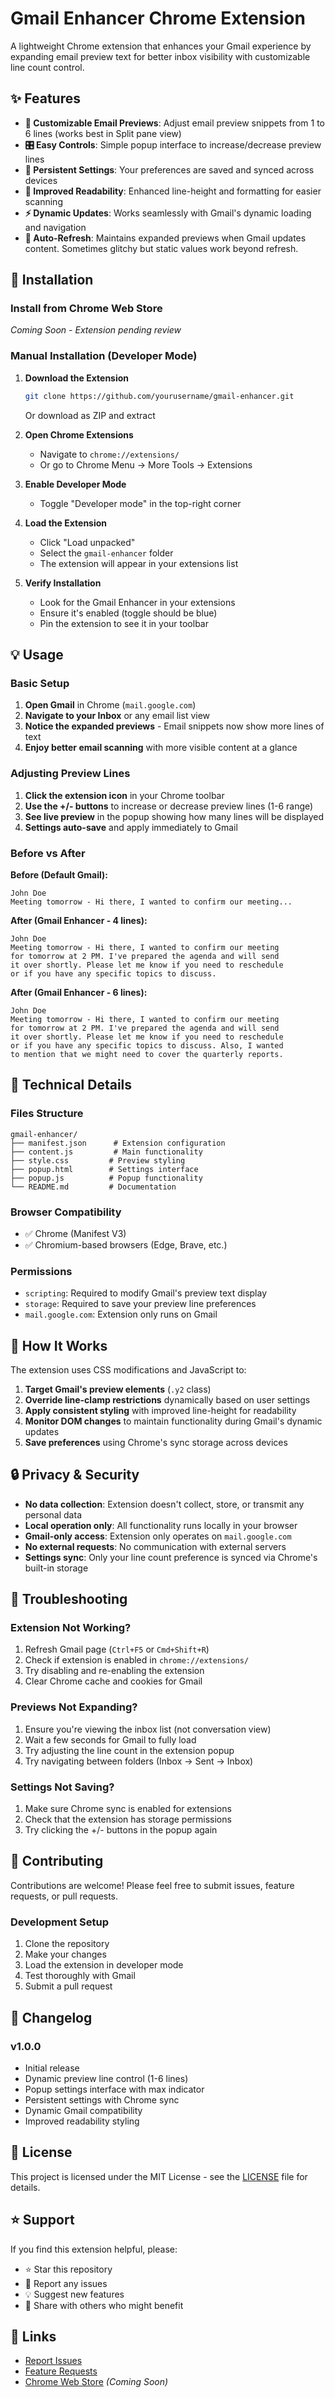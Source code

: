 # Gmail Enhancer Chrome Extension

A lightweight Chrome extension that enhances your Gmail experience by expanding email preview text for better inbox visibility with customizable line count control.

## ✨ Features

- **📧 Customizable Email Previews**: Adjust email preview snippets from 1 to 6 lines (works best in Split pane view)
- **🎛️ Easy Controls**: Simple popup interface to increase/decrease preview lines
- **💾 Persistent Settings**: Your preferences are saved and synced across devices
- **📖 Improved Readability**: Enhanced line-height and formatting for easier scanning
- **⚡ Dynamic Updates**: Works seamlessly with Gmail's dynamic loading and navigation
- **🔄 Auto-Refresh**: Maintains expanded previews when Gmail updates content. Sometimes glitchy but static values work beyond refresh. 

## 🚀 Installation

### Install from Chrome Web Store
*Coming Soon - Extension pending review*

### Manual Installation (Developer Mode)

1. **Download the Extension**
   ```bash
   git clone https://github.com/yourusername/gmail-enhancer.git
   ```
   Or download as ZIP and extract

2. **Open Chrome Extensions**
   - Navigate to `chrome://extensions/`
   - Or go to Chrome Menu → More Tools → Extensions

3. **Enable Developer Mode**
   - Toggle "Developer mode" in the top-right corner

4. **Load the Extension**
   - Click "Load unpacked"
   - Select the `gmail-enhancer` folder
   - The extension will appear in your extensions list

5. **Verify Installation**
   - Look for the Gmail Enhancer in your extensions
   - Ensure it's enabled (toggle should be blue)
   - Pin the extension to see it in your toolbar

## 💡 Usage

### Basic Setup
1. **Open Gmail** in Chrome (`mail.google.com`)
2. **Navigate to your Inbox** or any email list view
3. **Notice the expanded previews** - Email snippets now show more lines of text
4. **Enjoy better email scanning** with more visible content at a glance

### Adjusting Preview Lines
1. **Click the extension icon** in your Chrome toolbar
2. **Use the +/- buttons** to increase or decrease preview lines (1-6 range)
3. **See live preview** in the popup showing how many lines will be displayed
4. **Settings auto-save** and apply immediately to Gmail

### Before vs After

**Before (Default Gmail):**
```
John Doe
Meeting tomorrow - Hi there, I wanted to confirm our meeting...
```

**After (Gmail Enhancer - 4 lines):**
```
John Doe
Meeting tomorrow - Hi there, I wanted to confirm our meeting
for tomorrow at 2 PM. I've prepared the agenda and will send
it over shortly. Please let me know if you need to reschedule
or if you have any specific topics to discuss.
```

**After (Gmail Enhancer - 6 lines):**
```
John Doe
Meeting tomorrow - Hi there, I wanted to confirm our meeting
for tomorrow at 2 PM. I've prepared the agenda and will send
it over shortly. Please let me know if you need to reschedule
or if you have any specific topics to discuss. Also, I wanted
to mention that we might need to cover the quarterly reports.
```

## 🔧 Technical Details

### Files Structure
```
gmail-enhancer/
├── manifest.json      # Extension configuration
├── content.js         # Main functionality
├── style.css         # Preview styling
├── popup.html        # Settings interface
├── popup.js          # Popup functionality
└── README.md         # Documentation
```

### Browser Compatibility
- ✅ Chrome (Manifest V3)
- ✅ Chromium-based browsers (Edge, Brave, etc.)

### Permissions
- `scripting`: Required to modify Gmail's preview text display
- `storage`: Required to save your preview line preferences
- `mail.google.com`: Extension only runs on Gmail

## 🎯 How It Works

The extension uses CSS modifications and JavaScript to:

1. **Target Gmail's preview elements** (`.y2` class)
2. **Override line-clamp restrictions** dynamically based on user settings
3. **Apply consistent styling** with improved line-height for readability
4. **Monitor DOM changes** to maintain functionality during Gmail's dynamic updates
5. **Save preferences** using Chrome's sync storage across devices

## 🔒 Privacy & Security

- **No data collection**: Extension doesn't collect, store, or transmit any personal data
- **Local operation only**: All functionality runs locally in your browser
- **Gmail-only access**: Extension only operates on `mail.google.com`
- **No external requests**: No communication with external servers
- **Settings sync**: Only your line count preference is synced via Chrome's built-in storage

## 🐛 Troubleshooting

### Extension Not Working?
1. Refresh Gmail page (`Ctrl+F5` or `Cmd+Shift+R`)
2. Check if extension is enabled in `chrome://extensions/`
3. Try disabling and re-enabling the extension
4. Clear Chrome cache and cookies for Gmail

### Previews Not Expanding?
1. Ensure you're viewing the inbox list (not conversation view)
2. Wait a few seconds for Gmail to fully load
3. Try adjusting the line count in the extension popup
4. Try navigating between folders (Inbox → Sent → Inbox)

### Settings Not Saving?
1. Make sure Chrome sync is enabled for extensions
2. Check that the extension has storage permissions
3. Try clicking the +/- buttons in the popup again

## 🤝 Contributing

Contributions are welcome! Please feel free to submit issues, feature requests, or pull requests.

### Development Setup
1. Clone the repository
2. Make your changes
3. Load the extension in developer mode
4. Test thoroughly with Gmail
5. Submit a pull request

## 📝 Changelog

### v1.0.0
- Initial release
- Dynamic preview line control (1-6 lines)
- Popup settings interface with max indicator
- Persistent settings with Chrome sync
- Dynamic Gmail compatibility
- Improved readability styling

## 📄 License

This project is licensed under the MIT License - see the [LICENSE](LICENSE) file for details.

## ⭐ Support

If you find this extension helpful, please:
- ⭐ Star this repository
- 🐛 Report any issues
- 💡 Suggest new features
- 📢 Share with others who might benefit

## 🔗 Links

- [Report Issues](https://github.com/leighsmithh/gmail-enhancer/issues)
- [Feature Requests](https://github.com/leighsmithh/gmail-enhancer/issues/new)
- [Chrome Web Store](https://chrome.google.com/webstore) *(Coming Soon)*


